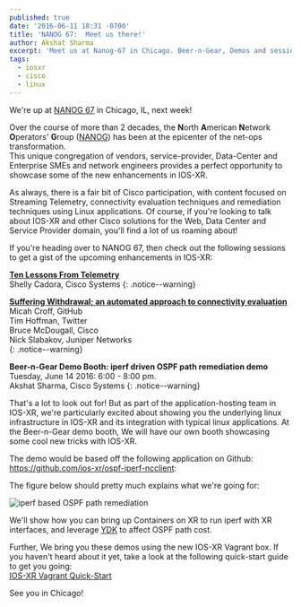 ```yaml
---
published: true
date: '2016-06-11 18:31 -0700'
title: 'NANOG 67:  Meet us there!'
author: Akshat Sharma
excerpt: 'Meet us at Nanog-67 in Chicago. Beer-n-Gear, Demos and sessions and much more!'
tags:
  - iosxr
  - cisco
  - linux
---
```


We're up at [NANOG 67](https://www.nanog.org/meetings/NANOG67/home) in Chicago, IL, next week!

Over the course of more than 2 decades, the **N**orth **A**merican **N**etwork **O**perators' **G**roup ([NANOG](https://www.nanog.org)) has been at the epicenter of the net-ops transformation.    
This unique congregation of vendors, service-provider, Data-Center and Enterprise SMEs and network engineers provides a perfect opportunity to showcase some of the new enhancements in IOS-XR.   


As always, there is a fair bit of Cisco participation, with content focused on Streaming Telemetry, connectivity evaluation techniques and remediation techniques using Linux applications.
Of course, if you're looking to talk about IOS-XR and other Cisco solutions for the Web, Data Center and Service Provider domain, you'll find a lot of us roaming about!

If you're heading over to NANOG 67,  then check out the following sessions to get a gist of the upcoming enhancements in IOS-XR:


**[Ten Lessons From Telemetry](https://www.nanog.org/meetings/abstract?id=2852)**    
Shelly Cadora, Cisco Systems
{: .notice--warning}   


**[Suffering Withdrawal; an automated approach to connectivity evaluation](https://www.nanog.org/meetings/abstract?id=2851)**  
Micah Croff, GitHub  
Tim Hoffman, Twitter  
Bruce McDougall, Cisco  
Nick Slabakov, Juniper Networks  
{: .notice--warning}   


**Beer-n-Gear Demo Booth: iperf driven OSPF path remediation demo**  
Tuesday, June 14 2016:  6:00 - 8:00 pm.  
Akshat Sharma, Cisco Systems
{: .notice--warning}


That's a lot to look out for! But as part of the application-hosting team in IOS-XR, we're particularly excited about showing you the underlying linux infrastructure in IOS-XR and its integration with typical linux applications.
At the Beer-n-Gear demo booth, We will have our own booth showcasing some cool new tricks with IOS-XR.  

   
   
The demo would be based off the following application on Github:   
<https://github.com/ios-xr/ospf-iperf-ncclient>:

The figure below should pretty much explains what we're going for:  

![iperf based OSPF path remediation](https://camo.githubusercontent.com/a30938cc2dd9c0788b701677fbb5398bc5bb6646/68747470733a2f2f7872646f63732e6769746875622e696f2f7872646f63732d696d616765732f6173736574732f7475746f7269616c2d696d616765732f6f7370665f6e635f69706572662e6a7067)  
  
  

We'll show how you can bring up Containers on XR to run iperf with XR interfaces, and leverage [YDK](https://github.com/CiscoDevNet/ydk-py) to affect OSPF path cost.

Further, We bring you these demos using the new IOS-XR Vagrant box. If you haven't heard about it yet, take a look at the following quick-start guide to get you going:     
[IOS-XR Vagrant Quick-Start](https://xrdocs.github.io/application-hosting/tutorials/iosxr-vagrant-quickstart)


See you in Chicago!


















